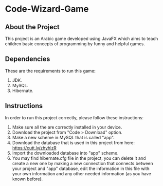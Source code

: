 # Code-Wizard-Game
## About the Project
This project is an Arabic game developed using JavaFX which aims to teach children basic concepts of programming by funny and helpful games.

## Dependencies
These are the requirements to run this game:
1. JDK.
2. MySQL.
3. Hibernate.

## Instructions
In order to run this project correctly, please follow these instructions:
1. Make sure all the are correctly installed in your device.
2. Download the project from "Code > Download" option.
3. Make a new scheme in MySQL that is called "app".
4. Download the database that is used in this project from here: https://cutt.ly/zhyhlzR
5. Import the downloaded database into "app" scheme.
6. You may find hibernate.cfg file in the project, you can delete it and create a new one by making a new connection that connects between your project and "app" database, edit the information in this file with your own information and any other needed information (as you have known before).


